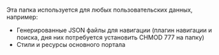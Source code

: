 Эта папка используется для любых пользовательских данных, например:

* Генерированные JSON файлы для навигации (плагин навигации и поиска, дня них потребуется установить CHMOD 777 на папку)
* Стили и ресурсы основного портала